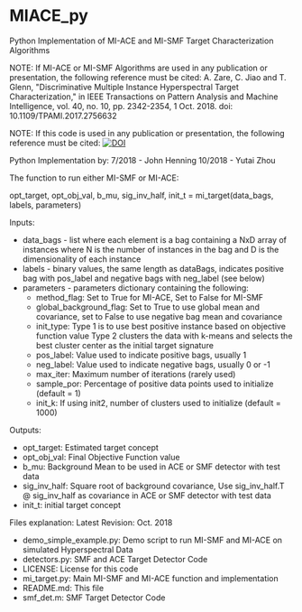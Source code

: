 # MIACE_py
Python Implementation of MI-ACE and MI-SMF Target Characterization Algorithms

NOTE: If MI-ACE or MI-SMF Algorithms are used in any publication or presentation, the following reference must be cited:
A. Zare, C. Jiao and T. Glenn, "Discriminative Multiple Instance Hyperspectral Target Characterization," in IEEE Transactions on Pattern Analysis and Machine Intelligence, vol. 40, no. 10, pp. 2342-2354, 1 Oct. 2018.
doi: 10.1109/TPAMI.2017.2756632

NOTE: If this code is used in any publication or presentation, the following reference must be cited: 
[![DOI](https://zenodo.org/badge/135312072.svg)](https://zenodo.org/badge/latestdoi/135312072)

Python Implementation by:
7/2018 - John Henning
10/2018 - Yutai Zhou


The function to run either MI-SMF or MI-ACE:

opt_target, opt_obj_val, b_mu, sig_inv_half, init_t = mi_target(data_bags, labels, parameters)

Inputs:
- data_bags - list where each element is a bag containing a NxD array of instances where N is the number of instances in the bag and D is the dimensionality of each instance
- labels - binary values, the same length as dataBags, indicates positive bag with pos_label and negative bags with neg_label (see below)
- parameters - parameters dictionary containing the following:
	- method_flag: Set to True for MI-ACE, Set to False for MI-SMF
	- global_background_flag: Set to True to use global mean and covariance, set to False to use negative bag mean and covariance
	- init_type: Type 1 is to use best positive instance based on objective function value
    			 Type 2 clusters the data with k-means and selects the best cluster center as the initial target signature
	- pos_label: Value used to indicate positive bags, usually 1
	- neg_label: Value used to indicate negative bags, usually 0 or -1
	- max_iter: Maximum number of iterations (rarely used)
	- sample_por: Percentage of positive data points used to initialize (default = 1)
	- init_k: If using init2, number of clusters used to initialize (default = 1000)

Outputs:
- opt_target: Estimated target concept
- opt_obj_val: Final Objective Function value
- b_mu: Background Mean to be used in ACE or SMF detector with test data
- sig_inv_half: Square root of background covariance, Use sig_inv_half.T @ sig_inv_half as covariance in ACE or SMF detector with test data
- init_t: initial target concept

Files explanation:
Latest Revision: Oct. 2018

- demo_simple_example.py: Demo script to run MI-SMF and MI-ACE on simulated Hyperspectral Data
- detectors.py: SMF and ACE Target Detector Code
- LICENSE: License for this code
- mi_target.py: Main MI-SMF and MI-ACE function and implementation
- README.md: This file
- smf_det.m: SMF Target Detector Code
